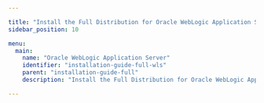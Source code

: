 ```yaml
---

title: "Install the Full Distribution for Oracle WebLogic Application Server"
sidebar_position: 10

menu:
  main:
    name: "Oracle WebLogic Application Server"
    identifier: "installation-guide-full-wls"
    parent: "installation-guide-full"
    description: "Install the Full Distribution for Oracle WebLogic Application Server."

---
```


